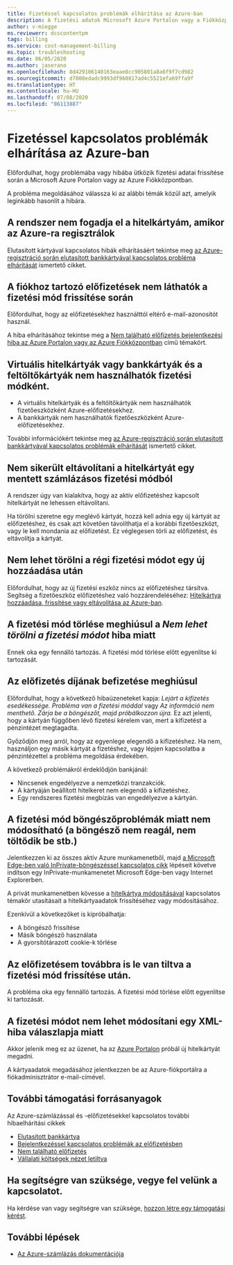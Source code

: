 ```yaml
---
title: Fizetéssel kapcsolatos problémák elhárítása az Azure-ban
description: A fizetési adatok Microsoft Azure Portalon vagy a Fiókközpontban történő frissítése során felmerülő problémák elhárítása.
author: v-miegge
ms.reviewerr: dcscontentpm
tags: billing
ms.service: cost-management-billing
ms.topic: troubleshooting
ms.date: 06/05/2020
ms.author: jaserano
ms.openlocfilehash: 8d429106148163eaae8cc905801a8a6f9f7cd982
ms.sourcegitcommit: d7008edadc9993df960817ad4c5521efa69ffa9f
ms.translationtype: HT
ms.contentlocale: hu-HU
ms.lasthandoff: 07/08/2020
ms.locfileid: "86113887"
---
```

# <a name="troubleshoot-azure-payment-issues"></a>Fizetéssel kapcsolatos problémák elhárítása az Azure-ban

Előfordulhat, hogy problémába vagy hibába ütközik fizetési adatai frissítése során a Microsoft Azure Portalon vagy az Azure Fiókközpontban.

A probléma megoldásához válassza ki az alábbi témák közül azt, amelyik leginkább hasonlít a hibára.

## <a name="my-credit-card-was-declined-when-i-tried-to-sign-up-for-azure"></a>A rendszer nem fogadja el a hitelkártyám, amikor az Azure-ra regisztrálok

Elutasított kártyával kapcsolatos hibák elhárításáért tekintse meg [az Azure-regisztráció során elutasított bankkártyával kapcsolatos probléma elhárítását](troubleshoot-declined-card.md) ismertető cikket.

## <a name="unable-to-see-subscriptions-under-my-account-to-update-the-payment-method"></a>A fiókhoz tartozó előfizetések nem láthatók a fizetési mód frissítése során

Előfordulhat, hogy az előfizetésekhez használttól eltérő e-mail-azonosítót használ.

A hiba elhárításához tekintse meg a [Nem található előfizetés bejelentkezési hiba az Azure Portalon vagy az Azure Fiókközpontban](no-subscriptions-found.md) című témakört.

## <a name="unable-to-use-a-virtual-or-prepaid-credit-or-debit-card-as-a-payment-method"></a>Virtuális hitelkártyák vagy bankkártyák és a feltöltőkártyák nem használhatók fizetési módként.

*   A virtuális hitelkártyák és a feltöltőkártyák nem használhatók fizetőeszközként Azure-előfizetésekhez.
*   A bankkártyák nem használhatók fizetőeszközként Azure-előfizetésekhez.

További információkért tekintse meg [az Azure-regisztráció során elutasított bankkártyával kapcsolatos problémák elhárítását](troubleshoot-declined-card.md) ismertető cikket.

## <a name="unable-to-remove-a-credit-card-from-a-saved-billing-payment-method"></a>Nem sikerült eltávolítani a hitelkártyát egy mentett számlázásos fizetési módból

A rendszer úgy van kialakítva, hogy az aktív előfizetéshez kapcsolt hitelkártyát ne lehessen eltávolítani.

Ha törölni szeretne egy meglévő kártyát, hozzá kell adnia egy új kártyát az előfizetéshez, és csak azt követően távolíthatja el a korábbi fizetőeszközt, vagy le kell mondania az előfizetést. Ez véglegesen törli az előfizetést, és eltávolítja a kártyát.

## <a name="unable-to-delete-an-old-payment-method-after-adding-a-new-payment-method"></a>Nem lehet törölni a régi fizetési módot egy új hozzáadása után

Előfordulhat, hogy az új fizetési eszköz nincs az előfizetéshez társítva. Segítség a fizetőeszköz előfizetéshez való hozzárendeléséhez: [Hitelkártya hozzáadása, frissítése vagy eltávolítása az Azure-ban](change-credit-card.md).

## <a name="unable-to-delete-a-payment-method-because-of-cannot-delete-payment-method-error"></a>A fizetési mód törlése meghiúsul a *Nem lehet törölni a fizetési módot* hiba miatt

Ennek oka egy fennálló tartozás. A fizetési mód törlése előtt egyenlítse ki tartozását.

## <a name="unable-to-make-payment-for-a-subscription"></a>Az előfizetés díjának befizetése meghiúsul

Előfordulhat, hogy a következő hibaüzeneteket kapja: *Lejárt a kifizetés esedékessége. Probléma van a fizetési móddal* vagy *Az információ nem menthető. Zárja be a böngészőt, majd próbálkozzon újra.* Ez azt jelenti, hogy a kártyán függőben lévő fizetési kérelem van, mert a kifizetést a pénzintézet megtagadta.

Győződjön meg arról, hogy az egyenlege elegendő a kifizetéshez. Ha nem, használjon egy másik kártyát a fizetéshez, vagy lépjen kapcsolatba a pénzintézettel a probléma megoldása érdekében.

A következő problémákról érdeklődjön bankjánál:

- Nincsenek engedélyezve a nemzetközi tranzakciók.
- A kártyáján beállított hitelkeret nem elegendő a kifizetéshez.
- Egy rendszeres fizetési megbízás van engedélyezve a kártyán.

## <a name="unable-to-change-payment-method-because-of-browser-issues-browser-does-not-respond-does-not-load-and-so-on"></a>A fizetési mód böngészőproblémák miatt nem módosítható (a böngésző nem reagál, nem töltődik be stb.)

Jelentkezzen ki az összes aktív Azure munkamenetből, majd [a Microsoft Edge-ben való InPrivate-böngészéssel kapcsolatos cikk](https://support.microsoft.com/help/4026200/microsoft-edge-browse-inprivate) lépéseit követve indítson egy InPrivate-munkamenetet Microsoft Edge-ben vagy Internet Explorerben.

A privát munkamenetben kövesse a [hitelkártya módosításával](change-credit-card.md) kapcsolatos témakör utasításait a hitelkártyaadatok frissítéséhez vagy módosításához.

Ezenkívül a következőket is kipróbálhatja:

- A böngésző frissítése
- Másik böngésző használata
- A gyorsítótárazott cookie-k törlése

## <a name="my-subscription-is-still-disabled-after-updating-the-payment-method"></a>Az előfizetésem továbbra is le van tiltva a fizetési mód frissítése után.

A probléma oka egy fennálló tartozás. A fizetési mód törlése előtt egyenlítse ki tartozását.

## <a name="unable-to-change-payment-method-because-of-an-xml-error-response-page"></a>A fizetési módot nem lehet módosítani egy XML-hiba válaszlapja miatt

Akkor jelenik meg ez az üzenet, ha az [Azure Portalon](https://portal.azure.com/) próbál új hitelkártyát megadni.

A kártyaadatok megadásához jelentkezzen be az Azure-fiókportálra a fiókadminisztrátor e-mail-címével.

## <a name="additional-help-resources"></a>További támogatási forrásanyagok

Az Azure-számlázással és -előfizetésekkel kapcsolatos további hibaelhárítási cikkek

- [Elutasított bankkártya](troubleshoot-declined-card.md)
- [Bejelentkezéssel kapcsolatos problémák az előfizetésben](troubleshoot-sign-in-issue.md)
- [Nem található előfizetés](no-subscriptions-found.md)
- [Vállalati költségek nézet letiltva](enterprise-mgmt-grp-troubleshoot-cost-view.md)

## <a name="contact-us-for-help"></a>Ha segítségre van szüksége, vegye fel velünk a kapcsolatot.

Ha kérdése van vagy segítségre van szüksége, [hozzon létre egy támogatási kérést](https://ms.portal.azure.com/#blade/Microsoft_Azure_Support/HelpAndSupportBlade/newsupportrequest).

## <a name="next-steps"></a>További lépések

- [Az Azure-számlázás dokumentációja](../../billing/index.md)
